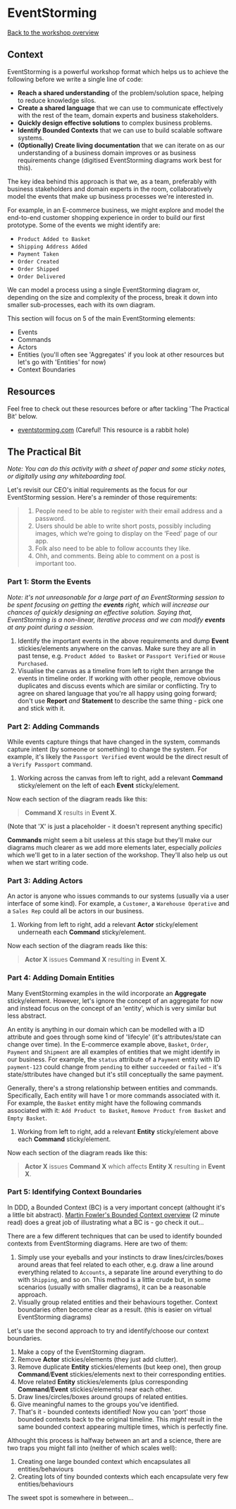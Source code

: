 # EventStorming

[Back to the workshop overview](https://github.com/PensionBee/ddd-workshop#ddd-workshop-overview)

## Context

EventStorming is a powerful workshop format which helps us to achieve the following before we write a single line of code:

- **Reach a shared understanding** of the problem/solution space, helping to reduce knowledge silos.
- **Create a shared language** that we can use to communicate effectively with the rest of the team, domain experts and business stakeholders.
- **Quickly design effective solutions** to complex business problems.
- **Identify Bounded Contexts** that we can use to build scalable software systems.
- **(Optionally) Create living documentation** that we can iterate on as our understanding of a business domain improves or as business requirements change (digitised EventStorming diagrams work best for this).

The key idea behind this approach is that we, as a team, preferably with business stakeholders and domain experts in the room, collaboratively model the events that make up business processes we're interested in.

For example, in an E-commerce business, we might explore and model the end-to-end customer shopping experience in order to build our first prototype. Some of the events we might identify are:

- `Product Added to Basket`
- `Shipping Address Added`
- `Payment Taken`
- `Order Created`
- `Order Shipped`
- `Order Delivered`

We can model a process using a single EventStorming diagram or, depending on the size and complexity of the process, break it down into smaller sub-processes, each with its own diagram.

This section will focus on 5 of the main EventStorming elements:

- Events
- Commands
- Actors
- Entities (you'll often see 'Aggregates' if you look at other resources but let's go with 'Entities' for now)
- Context Boundaries

## Resources

Feel free to check out these resources before or after tackling 'The Practical Bit' below.

- [eventstorming.com](https://www.eventstorming.com/resources/) (Careful! This resource is a rabbit hole)

## The Practical Bit

*Note: You can do this activity with a sheet of paper and some sticky notes, or digitally using any whiteboarding tool.*

Let's revisit our CEO's initial requirements as the focus for our EventStorming session. Here's a reminder of those requirements:

> 1. People need to be able to register with their email address and a password.
> 2. Users should be able to write short posts, possibly including images, which we’re going to display on the ‘Feed’ page of our app.
> 3. Folk also need to be able to follow accounts they like.
> 4. Ohh, and comments. Being able to comment on a post is important too.

### Part 1: Storm the Events

*Note: it's not unreasonable for a large part of an EventStorming session to be spent focusing on getting the **events** right, which will increase our chances of quickly designing an effective solution. Saying that, EventStorming is a non-linear, iterative process and we can modify **events** at any point during a session.*

1. Identify the important events in the above requirements and dump **Event** stickies/elements anywhere on the canvas. Make sure they are all in past tense, e.g. `Product Added to Basket` or `Passport Verified` or `House Purchased`.
2. Visualise the canvas as a timeline from left to right then arrange the events in timeline order. If working with other people, remove obvious duplicates and discuss events which are similar or conflicting. Try to agree on shared language that you're all happy using going forward; don't use **Report** *and* **Statement** to describe the same thing - pick one and stick with it.

### Part 2: Adding Commands

While events capture things that have changed in the system, commands capture intent (by someone or something) to change the system. For example, it's likely the `Passport Verified` event would be the direct result of a `Verify Passport` command.

1. Working across the canvas from left to right, add a relevant **Command** sticky/element on the left of each **Event** sticky/element.

Now each section of the diagram reads like this:
> **Command X** results in **Event X**.

(Note that 'X' is just a placeholder - it doesn't represent anything specific)

**Commands** might seem a bit useless at this stage but they'll make our diagrams much clearer as we add more elements later, especially *policies* which we'll get to in a later section of the workshop. They'll also help us out when we start writing code.

### Part 3: Adding Actors

An actor is anyone who issues commands to our systems (usually via a user interface of some kind). For example, a `Customer`, a `Warehouse Operative` and a `Sales Rep` could all be actors in our business.

1. Working from left to right, add a relevant **Actor** sticky/element underneath each **Command** sticky/element.

Now each section of the diagram reads like this:
> **Actor X** issues **Command X** resulting in **Event X**.

### Part 4: Adding Domain Entities

Many EventStorming examples in the wild incorporate an **Aggregate** sticky/element. However, let's ignore the concept of an aggregate for now and instead focus on the concept of an 'entity', which is very similar but less abstract.

An entity is anything in our domain which can be modelled with a ID attribute and goes through some kind of 'lifecyle' (it's attributes/state can change over time). In the E-commerce example above, `Basket`, `Order`, `Payment` and `Shipment` are all examples of entities that we might identify in our business. For example, the `status` attribute of a `Payment` entity with ID `payment-123` could change from `pending` to either `succeeded` or `failed` - it's state/sttributes have changed but it's still conceptually the same payment.

Generally, there's a strong relationship between entities and commands. Specifically, Each entity will have 1 or more commands associated with it. For example, the `Basket` entity might have the following commands associated with it: `Add Product to Basket`, `Remove Product from Basket` and `Empty Basket`.

1. Working from left to right, add a relevant **Entity** sticky/element above each **Command** sticky/element.

Now each section of the diagram reads like this:
> **Actor X** issues **Command X** which affects **Entity X** resulting in **Event X**.

### Part 5: Identifying Context Boundaries

In DDD, a Bounded Context (BC) is a very important concept (althought it's a little bit abstract). [Martin Fowler's Bounded Context overview](https://martinfowler.com/bliki/BoundedContext.html) (2 minute read) does a great job of illustrating what a BC is - go check it out...

There are a few different techniques that can be used to identify bounded contexts from EventStorming diagrams. Here are two of them:

1. Simply use your eyeballs and your instincts to draw lines/circles/boxes around areas that feel related to each other, e.g. draw a line around everything related to `Accounts`, a separate line around everything to do with `Shipping`, and so on. This method is a little crude but, in some scenarios (usually with smaller diagrams), it can be a reasonable approach.
2. Visually group related entities and their behaviours together. Context boundaries often become clear as a result. (this is easier on virtual EventStorming diagrams)

Let's use the second approach to try and identify/choose our context boundaries.

1. Make a copy of the EventStorming diagram.
2. Remove **Actor** stickies/elements (they just add clutter).
3. Remove duplicate **Entity** stickies/elements (but keep one), then group **Command**/**Event** stickies/elements next to their corresponding entities.
4. Move related **Entity** stickies/elements (plus corresponding **Command**/**Event** stickies/elements) near each other.
5. Draw lines/circles/boxes around groups of related entities.
6. Give meaningful names to the groups you've identified.
7. That's it - bounded contexts identified! Now you can 'port' those bounded contexts back to the original timeline. This *might* result in the same bounded context appearing multiple times, which is perfectly fine.

Althought this process is halfway between an art and a science, there are two traps you might fall into (neither of which scales well):

1. Creating one large bounded context which encapsulates all entities/behaviours
2. Creating lots of tiny bounded contexts which each encapsulate very few entities/behaviours

The sweet spot is somewhere in between...
